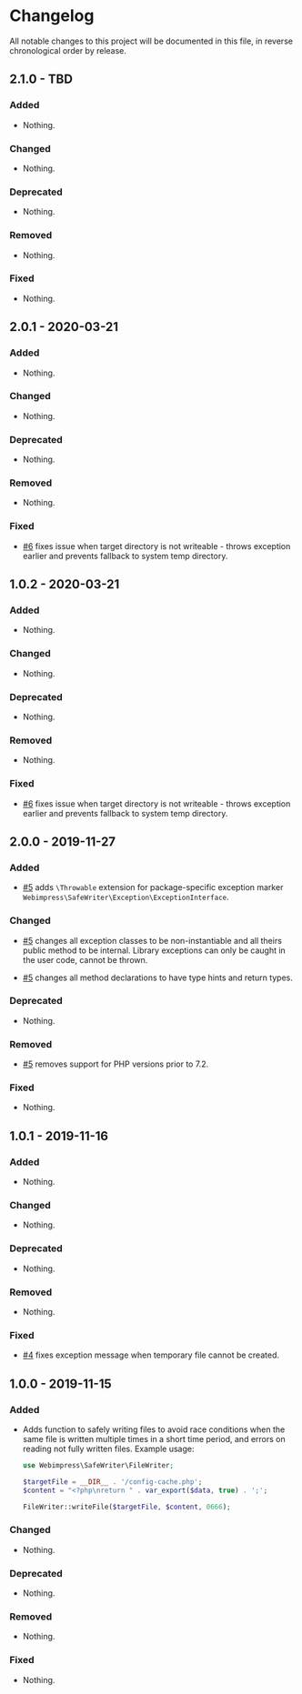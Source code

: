 # Changelog

All notable changes to this project will be documented in this file, in reverse chronological order by release.

## 2.1.0 - TBD

### Added

- Nothing.

### Changed

- Nothing.

### Deprecated

- Nothing.

### Removed

- Nothing.

### Fixed

- Nothing.

## 2.0.1 - 2020-03-21

### Added

- Nothing.

### Changed

- Nothing.

### Deprecated

- Nothing.

### Removed

- Nothing.

### Fixed

- [#6](https://github.com/webimpress/safe-writer/pull/6) fixes issue when target directory is not writeable - throws exception earlier and prevents fallback to system temp directory.

## 1.0.2 - 2020-03-21

### Added

- Nothing.

### Changed

- Nothing.

### Deprecated

- Nothing.

### Removed

- Nothing.

### Fixed

- [#6](https://github.com/webimpress/safe-writer/pull/6) fixes issue when target directory is not writeable - throws exception earlier and prevents fallback to system temp directory.

## 2.0.0 - 2019-11-27

### Added

- [#5](https://github.com/webimpress/safe-writer/pull/5) adds `\Throwable` extension for package-specific exception marker `Webimpress\SafeWriter\Exception\ExceptionInterface`.

### Changed

- [#5](https://github.com/webimpress/safe-writer/pull/5) changes all exception classes to be non-instantiable and all theirs public method to be internal.
  Library exceptions can only be caught in the user code, cannot be thrown.  

- [#5](https://github.com/webimpress/safe-writer/pull/5) changes all method declarations to have type hints and return types.

### Deprecated

- Nothing.

### Removed

- [#5](https://github.com/webimpress/safe-writer/pull/5) removes support for PHP versions prior to 7.2.

### Fixed

- Nothing.

## 1.0.1 - 2019-11-16

### Added

- Nothing.

### Changed

- Nothing.

### Deprecated

- Nothing.

### Removed

- Nothing.

### Fixed

- [#4](https://github.com/webimpress/safe-writer/pull/4) fixes exception message when temporary file cannot be created.

## 1.0.0 - 2019-11-15

### Added

- Adds function to safely writing files to avoid race conditions when
  the same file is written multiple times in a short time period,
  and errors on reading not fully written files. Example usage:

  ```php
  use Webimpress\SafeWriter\FileWriter;

  $targetFile = __DIR__ . '/config-cache.php';
  $content = "<?php\nreturn " . var_export($data, true) . ';';

  FileWriter::writeFile($targetFile, $content, 0666);
  ```

### Changed

- Nothing.

### Deprecated

- Nothing.

### Removed

- Nothing.

### Fixed

- Nothing.
